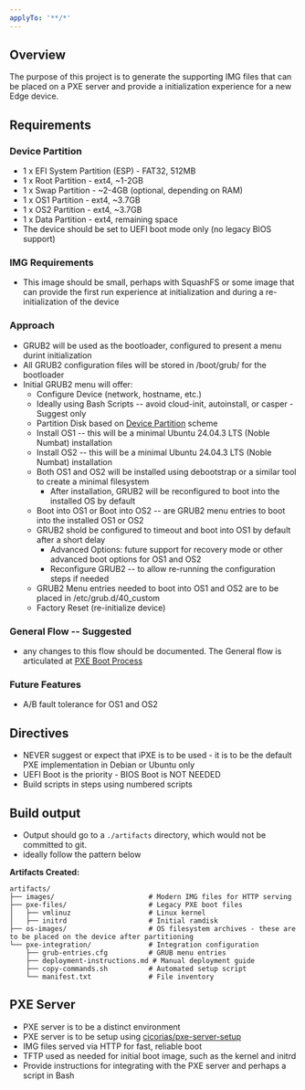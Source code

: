 ```yaml
---
applyTo: '**/*'
---
```


## Overview

The purpose of this project is to generate the supporting IMG files that can be placed on a PXE server and provide a initialization experience for a new Edge device.

## Requirements

### Device Partition 
- 1 x EFI System Partition (ESP) - FAT32, 512MB
- 1 x Root Partition - ext4, ~1-2GB
- 1 x Swap Partition - ~2-4GB (optional, depending on RAM)
- 1 x OS1 Partition - ext4, ~3.7GB
- 1 x OS2 Partition - ext4, ~3.7GB
- 1 x Data Partition - ext4, remaining space
- The device should be set to UEFI boot mode only (no legacy BIOS support)

### IMG Requirements
- This image should be small, perhaps with SquashFS or some image that can provide the first run experience at initialization and during a re-initialization of the device

### Approach
- GRUB2 will be used as the bootloader, configured to present a menu durint initialization
- All GRUB2 configuration files will be stored in /boot/grub/ for the bootloader
- Initial GRUB2 menu will offer:
  - Configure Device (network, hostname, etc.)
  - Ideally using Bash Scripts -- avoid cloud-init, autoinstall, or casper - Suggest only
  - Partition Disk based on [Device Partition](#device-partition) scheme
  - Install OS1 -- this will be a minimal Ubuntu 24.04.3 LTS (Noble Numbat) installation
  - Install OS2 -- this will be a minimal Ubuntu 24.04.3 LTS (Noble Numbat) installation
  - Both OS1 and OS2 will be installed using debootstrap or a similar tool to create a minimal filesystem
    - After installation, GRUB2 will be reconfigured to boot into the installed OS by default
  - Boot into OS1 or Boot into OS2 -- are GRUB2 menu entries to boot into the installed OS1 or OS2
  - GRUB2 shold be configured to timeout and boot into OS1 by default after a short delay
    - Advanced Options: future support for recovery mode or other advanced boot options for OS1 and OS2
    - Reconfigure GRUB2 -- to allow re-running the configuration steps if needed
  - GRUB2 Menu entries needed to boot into OS1 and OS2 are to be placed in /etc/grub.d/40_custom
  - Factory Reset (re-initialize device)

### General Flow -- Suggested

- any changes to this flow should be documented.
The General flow is articulated at [PXE Boot Process](./pxe-boot-process.md)


### Future Features
- A/B fault tolerance for OS1 and OS2 


## Directives
- NEVER suggest or expect that iPXE is to be used - it is to be the default PXE implementation in Debian or Ubuntu only
- UEFI Boot is the priority - BIOS Boot is NOT NEEDED
- Build scripts in steps using numbered scripts

## Build output
- Output should go to a `./artifacts` directory, which would not be committed to git.
- ideally follow the pattern below

**Artifacts Created:**
```
artifacts/
├── images/                       # Modern IMG files for HTTP serving
├── pxe-files/                    # Legacy PXE boot files
│   ├── vmlinuz                   # Linux kernel
│   ├── initrd                    # Initial ramdisk
├── os-images/                    # OS filesystem archives - these are to be placed on the device after partitioning
└── pxe-integration/              # Integration configuration
    ├── grub-entries.cfg          # GRUB menu entries
    ├── deployment-instructions.md # Manual deployment guide
    ├── copy-commands.sh          # Automated setup script
    └── manifest.txt              # File inventory
```

## PXE Server 
- PXE server is to be a distinct environment
- PXE server is to be setup using [cicorias/pxe-server-setup](https://github.com/cicorias/pxe-server-setup)
- IMG files served via HTTP for fast, reliable boot
- TFTP used as needed for initial boot image, such as the kernel and initrd
- Provide instructions for integrating with the PXE server and perhaps a script in Bash
